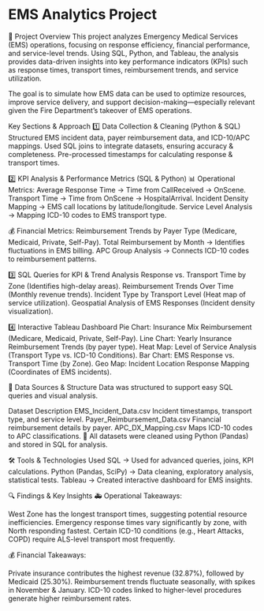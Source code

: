 # EMS Analytics Project
📌 Project Overview
This project analyzes Emergency Medical Services (EMS) operations, focusing on response efficiency, financial performance, and service-level trends. Using SQL, Python, and Tableau, the analysis provides data-driven insights into key performance indicators (KPIs) such as response times, transport times, reimbursement trends, and service utilization.

The goal is to simulate how EMS data can be used to optimize resources, improve service delivery, and support decision-making—especially relevant given the Fire Department’s takeover of EMS operations.

Key Sections & Approach
1️⃣ Data Collection & Cleaning (Python & SQL)
Structured EMS incident data, payer reimbursement data, and ICD-10/APC mappings.
Used SQL joins to integrate datasets, ensuring accuracy & completeness.
Pre-processed timestamps for calculating response & transport times.

2️⃣ KPI Analysis & Performance Metrics (SQL & Python)
📊 Operational Metrics:
Average Response Time → Time from CallReceived → OnScene.
Transport Time → Time from OnScene → HospitalArrival.
Incident Density Mapping → EMS call locations by latitude/longitude.
Service Level Analysis → Mapping ICD-10 codes to EMS transport type.

💰 Financial Metrics:
Reimbursement Trends by Payer Type (Medicare, Medicaid, Private, Self-Pay).
Total Reimbursement by Month → Identifies fluctuations in EMS billing.
APC Group Analysis → Connects ICD-10 codes to reimbursement patterns.

3️⃣ SQL Queries for KPI & Trend Analysis
Response vs. Transport Time by Zone (Identifies high-delay areas).
Reimbursement Trends Over Time (Monthly revenue trends).
Incident Type by Transport Level (Heat map of service utilization).
Geospatial Analysis of EMS Responses (Incident density visualization).

4️⃣ Interactive Tableau Dashboard
Pie Chart: Insurance Mix Reimbursement (Medicare, Medicaid, Private, Self-Pay).
Line Chart: Yearly Insurance Reimbursement Trends (by payer type).
Heat Map: Level of Service Analysis (Transport Type vs. ICD-10 Conditions).
Bar Chart: EMS Response vs. Transport Time (by Zone).
Geo Map: Incident Location Response Mapping (Coordinates of EMS incidents).

📂 Data Sources & Structure
Data was structured to support easy SQL queries and visual analysis.


Dataset	Description
EMS_Incident_Data.csv	Incident timestamps, transport type, and service level.
Payer_Reimbursement_Data.csv	Financial reimbursement details by payer.
APC_DX_Mapping.csv	Maps ICD-10 codes to APC classifications.
📌 All datasets were cleaned using Python (Pandas) and stored in SQL for analysis.

🛠️ Tools & Technologies Used
SQL → Used for advanced queries, joins, KPI calculations.
Python (Pandas, SciPy) → Data cleaning, exploratory analysis, statistical tests.
Tableau → Created interactive dashboard for EMS insights.

🔍 Findings & Key Insights
🚑 Operational Takeaways:

West Zone has the longest transport times, suggesting potential resource inefficiencies.
Emergency response times vary significantly by zone, with North responding fastest.
Certain ICD-10 conditions (e.g., Heart Attacks, COPD) require ALS-level transport most frequently.

💰 Financial Takeaways:

Private insurance contributes the highest revenue (32.87%), followed by Medicaid (25.30%).
Reimbursement trends fluctuate seasonally, with spikes in November & January.
ICD-10 codes linked to higher-level procedures generate higher reimbursement rates.
